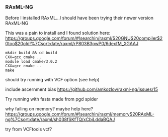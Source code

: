 ### RAxML-NG

Before I installed RAxML...I should have been trying their newer version RAxML-NG

This was a pain to install and I found solution here:
https://groups.google.com/forum/#!searchin/raxml/$20GNU$20compiler$20too$20old!%7Csort:date/raxml/rP803B3pwP0/6dexfM_XGAAJ

```
mkdir build && cd build
CXX=gcc cmake ..
module load cmake/3.0.2
CXX=gcc cmake ..
make

```

should try running with VCF option (see help)

include ascernment bias
https://github.com/amkozlov/raxml-ng/issues/15

Try running with fasta made from pgd spider

why failing on memory? maybe help here? https://groups.google.com/forum/#!searchin/raxml/memory$20RAxML-ng%7Csort:date/raxml/sh038fSKfTQ/xCbiLddaBQAJ

try from VCFtools vcf?
